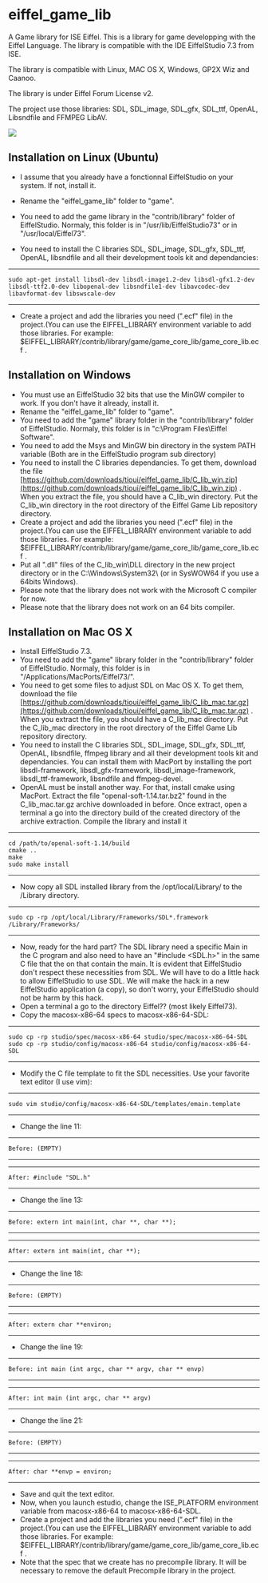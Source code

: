 eiffel_game_lib
===============

A Game library for ISE Eiffel.
This is a library for game developping with the Eiffel Language. The library is compatible with the IDE EiffelStudio 7.3 from ISE.

The library is compatible with Linux, MAC OS X, Windows, GP2X Wiz and Caanoo.

The library is under Eiffel Forum License v2.

The project use those libraries: SDL, SDL_image, SDL_gfx, SDL_ttf, OpenAL, Libsndfile and FFMPEG LibAV.

[<img src="http://api.flattr.com/button/flattr-badge-large.png">](http://flattr.com/thing/971297/Eiffel-Game-Library)

Installation on Linux (Ubuntu)
------------------------------

* I assume that you already have a fonctionnal EiffelStudio on your system. If not, install it.
* Rename the "eiffel_game_lib" folder to "game".
* You need to add the game library in the "contrib/library" folder of EiffelStudio. Normaly, this folder is in "/usr/lib/EiffelStudio73" or in "/usr/local/Eiffel73".

* You need to install the C libraries SDL, SDL_image, SDL_gfx, SDL_ttf, OpenAL, libsndfile and all their development tools kit and dependancies:  

***

	sudo apt-get install libsdl-dev libsdl-image1.2-dev libsdl-gfx1.2-dev libsdl-ttf2.0-dev libopenal-dev libsndfile1-dev libavcodec-dev libavformat-dev libswscale-dev  

***

* Create a project and add the libraries you need (".ecf" file) in the project.(You can use the EIFFEL_LIBRARY environment variable to add those libraries. For example: $EIFFEL_LIBRARY/contrib/library/game/game_core_lib/game_core_lib.ecf .


Installation on Windows
-----------------------

* You must use an EiffelStudio 32 bits that use the MinGW compiler to work. If you don't have it already, install it.
* Rename the "eiffel_game_lib" folder to "game".
* You need to add the "game" library folder in the "contrib/library" folder of EiffelStudio. Normaly, this folder is in "c:\Program Files\Eiffel Software\".
* You need to add the Msys and MinGW bin directory in the system PATH variable (Both are in the EiffelStudio program sub directory)
* You need to install the C libraries dependancies. To get them, download the file [https://github.com/downloads/tioui/eiffel_game_lib/C_lib_win.zip](https://github.com/downloads/tioui/eiffel_game_lib/C_lib_win.zip) . When you extract the file, you should have a C_lib_win directory. Put the C_lib_win directory in the root directory of the Eiffel Game Lib repository directory.
* Create a project and add the libraries you need (".ecf" file) in the project.(You can use the EIFFEL_LIBRARY environment variable to add those libraries. For example: $EIFFEL_LIBRARY/contrib/library/game/game_core_lib/game_core_lib.ecf .
* Put all ".dll" files of the C_lib_win\DLL directory in the new project directory or in the C:\Windows\System32\ (or in SysWOW64 if you use a 64bits Windows).
* Please note that the library does not work with the Microsoft C compiler for now.
* Please note that the library does not work on an 64 bits compiler.

Installation on Mac OS X
------------------------

* Install EiffelStudio 7.3.
* You need to add the "game" library folder in the "contrib/library" folder of EiffelStudio. Normaly, this folder is in "/Applications/MacPorts/Eiffel73/".
* You need to get some files to adjust SDL on Mac OS X. To get them, download the file [https://github.com/downloads/tioui/eiffel_game_lib/C_lib_mac.tar.gz](https://github.com/downloads/tioui/eiffel_game_lib/C_lib_mac.tar.gz) . When you extract the file, you should have a C_lib_mac directory. Put the C_lib_mac directory in the root directory of the Eiffel Game Lib repository directory.
* You need to install the C libraries SDL, SDL_image, SDL_gfx, SDL_ttf, OpenAL, libsndfile, ffmpeg library and all their development tools kit and dependancies. You can install them with MacPort by installing the port libsdl-framework, libsdl_gfx-framework, libsdl_image-framework, libsdl_ttf-framework, libsndfile and ffmpeg-devel.
* OpenAL must be install another way. For that, install cmake using MacPort. Extract the file "openal-soft-1.14.tar.bz2" found in the C_lib_mac.tar.gz archive downloaded in before. Once extract, open a terminal a go into the directory build of the created directory of the archive extraction. Compile the library and install it


***

    cd /path/to/openal-soft-1.14/build
    cmake ..
    make
    sudo make install

***

* Now copy all SDL installed library from the /opt/local/Library/ to the /Library directory.

***

    sudo cp -rp /opt/local/Library/Frameworks/SDL*.framework /Library/Frameworks/

***

* Now, ready for the hard part? The SDL library need a specific Main in the C program and also need to have an "#include <SDL.h>" in the same C file that the on that contain the main. It is evident that EiffelStudio don't respect these necessities from SDL. We will have to do a little hack to allow EiffelStudio to use SDL. We will make the hack in a new EiffelStudio application (a copy), so don't worry, your EiffelStudio should not be harm by this hack.
* Open a terminal a go to the directory Eiffel?? (most likely Eiffel73).
* Copy the macosx-x86-64 specs to macosx-x86-64-SDL:

***

    sudo cp -rp studio/spec/macosx-x86-64 studio/spec/macosx-x86-64-SDL
    sudo cp -rp studio/config/macosx-x86-64 studio/config/macosx-x86-64-SDL

***

* Modify the C file template to fit the SDL necessities. Use your favorite text editor (I use vim):

***

    sudo vim studio/config/macosx-x86-64-SDL/templates/emain.template

***

* Change the line 11:

***

    Before: (EMPTY)

***

***

    After: #include "SDL.h"

***

* Change the line 13:

***

    Before: extern int main(int, char **, char **);

***

***

    After: extern int main(int, char **);

***

* Change the line 18:

***

    Before: (EMPTY)

***

***

    After: extern char **environ;

***

* Change the line 19:

***

    Before: int main (int argc, char ** argv, char ** envp)

***

***

    After: int main (int argc, char ** argv)

***

* Change the line 21:

***

    Before: (EMPTY)

***

***

    After: char **envp = environ;

***

* Save and quit the text editor.
* Now, when you launch estudio, change the ISE_PLATFORM environment variable from macosx-x86-64 to macosx-x86-64-SDL.
* Create a project and add the libraries you need (".ecf" file) in the project.(You can use the EIFFEL_LIBRARY environment variable to add those libraries. For example: $EIFFEL_LIBRARY/contrib/library/game/game_core_lib/game_core_lib.ecf .
* Note that the spec that we create has no precompile library. It will be necessary to remove the default Precompile library in the project.

